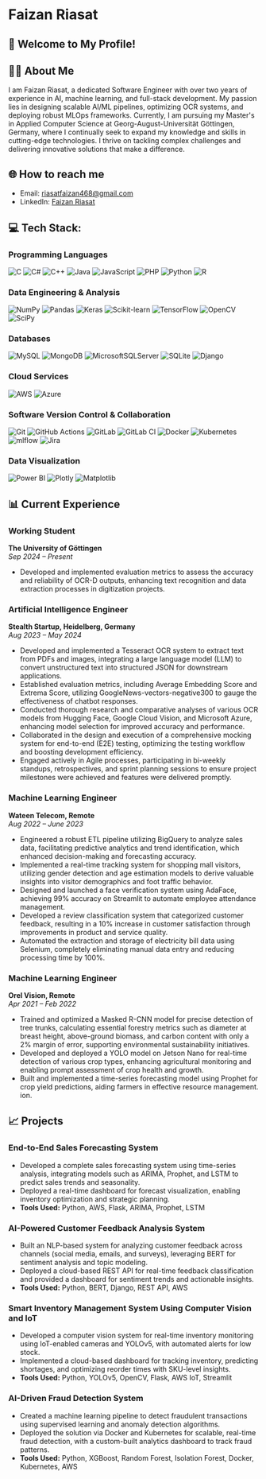 # Faizan Riasat

## 🌟 Welcome to My Profile!

## 👨‍💻 About Me
I am Faizan Riasat, a dedicated Software Engineer with over two years of experience in AI, machine learning, and full-stack development. My passion lies in designing scalable AI/ML pipelines, optimizing OCR systems, and deploying robust MLOps frameworks. Currently, I am pursuing my Master's in Applied Computer Science at Georg-August-Universität Göttingen, Germany, where I continually seek to expand my knowledge and skills in cutting-edge technologies. I thrive on tackling complex challenges and delivering innovative solutions that make a difference.


## 🌐 How to reach me
- Email: [riasatfaizan468@gmail.com](mailto:riasatfaizan468@gmail.com)  
- LinkedIn: [Faizan Riasat](https://www.linkedin.com/in/faizan-riasat-36a08b175)


##  💻 Tech Stack:

### Programming Languages
![C](https://img.shields.io/badge/c-%2300599C.svg?style=for-the-badge&logo=c&logoColor=white) 
![C#](https://img.shields.io/badge/c%23-%23239120.svg?style=for-the-badge&logo=csharp&logoColor=white) 
![C++](https://img.shields.io/badge/c++-%2300599C.svg?style=for-the-badge&logo=c%2B%2B&logoColor=white) 
![Java](https://img.shields.io/badge/java-%23ED8B00.svg?style=for-the-badge&logo=openjdk&logoColor=white) 
![JavaScript](https://img.shields.io/badge/javascript-%23323330.svg?style=for-the-badge&logo=javascript&logoColor=%23F7DF1E) 
![PHP](https://img.shields.io/badge/php-%73777BB4.svg?style=for-the-badge&logo=php&logoColor=white) 
![Python](https://img.shields.io/badge/python-3670A0?style=for-the-badge&logo=python&logoColor=ffdd54) 
![R](https://img.shields.io/badge/r-%23276DC3.svg?style=for-the-badge&logo=r&logoColor=white)



### Data Engineering & Analysis
![NumPy](https://img.shields.io/badge/numpy-%23013243.svg?style=for-the-badge&logo=numpy&logoColor=white) 
![Pandas](https://img.shields.io/badge/pandas-%23150458.svg?style=for-the-badge&logo=pandas&logoColor=white) 
![Keras](https://img.shields.io/badge/Keras-%23D00000.svg?style=for-the-badge&logo=Keras&logoColor=white) 
![Scikit-learn](https://img.shields.io/badge/scikit--learn-%23F7931E.svg?style=for-the-badge&logo=scikit-learn&logoColor=white) 
![TensorFlow](https://img.shields.io/badge/TensorFlow-%23FF6F00.svg?style=for-the-badge&logo=TensorFlow&logoColor=white) 
![OpenCV](https://img.shields.io/badge/opencv-%23white.svg?style=for-the-badge&logo=opencv&logoColor=white) 
![SciPy](https://img.shields.io/badge/SciPy-%230C55A5.svg?style=for-the-badge&logo=scipy&logoColor=%white) 

### Databases
![MySQL](https://img.shields.io/badge/mysql-4479A1.svg?style=for-the-badge&logo=mysql&logoColor=white) 
![MongoDB](https://img.shields.io/badge/MongoDB-%234ea94b.svg?style=for-the-badge&logo=mongodb&logoColor=white) 
![MicrosoftSQLServer](https://img.shields.io/badge/Microsoft%20SQL%20Server-CC2927?style=for-the-badge&logo=microsoft%20sql%20server&logoColor=white) 
![SQLite](https://img.shields.io/badge/sqlite-%2307405e.svg?style=for-the-badge&logo=sqlite&logoColor=white) 
![Django](https://img.shields.io/badge/django-%23092E20.svg?style=for-the-badge&logo=django&logoColor=white) 

### Cloud Services
![AWS](https://img.shields.io/badge/AWS-%23FF9900.svg?style=for-the-badge&logo=amazon-aws&logoColor=white) 
![Azure](https://img.shields.io/badge/azure-%230072C6.svg?style=for-the-badge&logo=microsoftazure&logoColor=white) 

### Software Version Control & Collaboration
![Git](https://img.shields.io/badge/git-%23F05033.svg?style=for-the-badge&logo=git&logoColor=white) 
![GitHub Actions](https://img.shields.io/badge/github%20actions-%232671E5.svg?style=for-the-badge&logo=githubactions&logoColor=white) 
![GitLab](https://img.shields.io/badge/gitlab-%23181717.svg?style=for-the-badge&logo=gitlab&logoColor=white) 
![GitLab CI](https://img.shields.io/badge/gitlab%20CI-%23181717.svg?style=for-the-badge&logo=gitlab&logoColor=white) 
![Docker](https://img.shields.io/badge/docker-%230db7ed.svg?style=for-the-badge&logo=docker&logoColor=white)
![Kubernetes](https://img.shields.io/badge/kubernetes-%23326ce5.svg?style=for-the-badge&logo=kubernetes&logoColor=white)
![mlflow](https://img.shields.io/badge/mlflow-%23d9ead3.svg?style=for-the-badge&logo=numpy&logoColor=blue) 
![Jira](https://img.shields.io/badge/jira-%230A0FFF.svg?style=for-the-badge&logo=jira&logoColor=white)

### Data Visualization
![Power BI](https://img.shields.io/badge/power_bi-F2C811?style=for-the-badge&logo=powerbi&logoColor=black) 
![Plotly](https://img.shields.io/badge/Plotly-%233F4F75.svg?style=for-the-badge&logo=plotly&logoColor=white) 
![Matplotlib](https://img.shields.io/badge/Matplotlib-%23ffffff.svg?style=for-the-badge&logo=Matplotlib&logoColor=black)

## 📊 Current Experience

### Working Student  
**The University of Göttingen**  
*Sep 2024 – Present*  
- Developed and implemented evaluation metrics to assess the accuracy and reliability of OCR-D outputs, enhancing text recognition and data extraction processes in digitization projects.


### Artificial Intelligence Engineer  
**Stealth Startup, Heidelberg, Germany**  
*Aug 2023 – May 2024*  
- Developed and implemented a Tesseract OCR system to extract text from PDFs and images, integrating a large language model (LLM) to convert unstructured text into structured JSON for downstream applications.
- Established evaluation metrics, including Average Embedding Score and Extrema Score, utilizing GoogleNews-vectors-negative300 to gauge the effectiveness of chatbot responses.
- Conducted thorough research and comparative analyses of various OCR models from Hugging Face, Google Cloud Vision, and Microsoft Azure, enhancing model selection for improved accuracy and performance.
- Collaborated in the design and execution of a comprehensive mocking system for end-to-end (E2E) testing, optimizing the testing workflow and boosting development efficiency.
- Engaged actively in Agile processes, participating in bi-weekly standups, retrospectives, and sprint planning sessions to ensure project milestones were achieved and features were delivered promptly.

### Machine Learning Engineer  
**Wateen Telecom, Remote**  
*Aug 2022 – June 2023*  
- Engineered a robust ETL pipeline utilizing BigQuery to analyze sales data, facilitating predictive analytics and trend identification, which enhanced decision-making and forecasting accuracy.
- Implemented a real-time tracking system for shopping mall visitors, utilizing gender detection and age estimation models to derive valuable insights into visitor demographics and foot traffic behavior.
- Designed and launched a face verification system using AdaFace, achieving 99% accuracy on Streamlit to automate employee attendance management.
- Developed a review classification system that categorized customer feedback, resulting in a 10% increase in customer satisfaction through improvements in product and service quality.
- Automated the extraction and storage of electricity bill data using Selenium, completely eliminating manual data entry and reducing processing time by 100%.

### Machine Learning Engineer  
**Orel Vision, Remote**  
*Apr 2021 – Feb 2022*  
- Trained and optimized a Masked R-CNN model for precise detection of tree trunks, calculating essential forestry metrics such as diameter at breast height, above-ground biomass, and carbon content with only a 2% margin of error, supporting environmental sustainability initiatives.
- Developed and deployed a YOLO model on Jetson Nano for real-time detection of various crop types, enhancing agricultural monitoring and enabling prompt assessment of crop health and growth.
- Built and implemented a time-series forecasting model using Prophet for crop yield predictions, aiding farmers in effective resource management.
ion.

## 📈 Projects

### End-to-End Sales Forecasting System  
- Developed a complete sales forecasting system using time-series analysis, integrating models such as ARIMA, Prophet, and LSTM to predict sales trends and seasonality.  
- Deployed a real-time dashboard for forecast visualization, enabling inventory optimization and strategic planning.  
- **Tools Used:** Python, AWS, Flask, ARIMA, Prophet, LSTM  

### AI-Powered Customer Feedback Analysis System  
- Built an NLP-based system for analyzing customer feedback across channels (social media, emails, and surveys), leveraging BERT for sentiment analysis and topic modeling.  
- Deployed a cloud-based REST API for real-time feedback classification and provided a dashboard for sentiment trends and actionable insights.  
- **Tools Used:** Python, BERT, Django, REST API, AWS  

### Smart Inventory Management System Using Computer Vision and IoT  
- Developed a computer vision system for real-time inventory monitoring using IoT-enabled cameras and YOLOv5, with automated alerts for low stock.  
- Implemented a cloud-based dashboard for tracking inventory, predicting shortages, and optimizing reorder times with SKU-level insights.  
- **Tools Used:** Python, YOLOv5, OpenCV, Flask, AWS IoT, Streamlit  

### AI-Driven Fraud Detection System  
- Created a machine learning pipeline to detect fraudulent transactions using supervised learning and anomaly detection algorithms.  
- Deployed the solution via Docker and Kubernetes for scalable, real-time fraud detection, with a custom-built analytics dashboard to track fraud patterns.  
- **Tools Used:** Python, XGBoost, Random Forest, Isolation Forest, Docker, Kubernetes, AWS  
